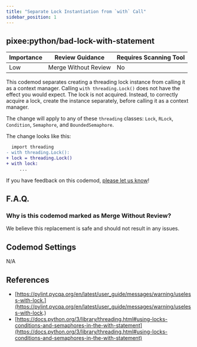 ```yaml
---
title: "Separate Lock Instantiation from `with` Call"
sidebar_position: 1
---
```


## pixee:python/bad-lock-with-statement

| Importance | Review Guidance      | Requires Scanning Tool |
|------------|----------------------|------------------------|
| Low        | Merge Without Review | No                     |

This codemod separates creating a threading lock instance from calling it as a context manager. Calling `with threading.Lock()` does not have the effect you would expect. The lock is not acquired. Instead, to correctly acquire a lock, create the instance separately, before calling it as a context manager.

The change will apply to any of these `threading` classes: `Lock`, `RLock`, `Condition`, `Semaphore`, and `BoundedSemaphore`.

The change looks like this:

```diff
  import threading
- with threading.Lock():
+ lock = threading.Lock()
+ with lock:
     ...
```

If you have feedback on this codemod, [please let us know](mailto:feedback@pixee.ai)!

## F.A.Q.

### Why is this codemod marked as Merge Without Review?

We believe this replacement is safe and should not result in any issues.

## Codemod Settings

N/A

## References

* [https://pylint.pycqa.org/en/latest/user_guide/messages/warning/useless-with-lock.](https://pylint.pycqa.org/en/latest/user_guide/messages/warning/useless-with-lock.)
* [https://docs.python.org/3/library/threading.html#using-locks-conditions-and-semaphores-in-the-with-statement](https://docs.python.org/3/library/threading.html#using-locks-conditions-and-semaphores-in-the-with-statement)

